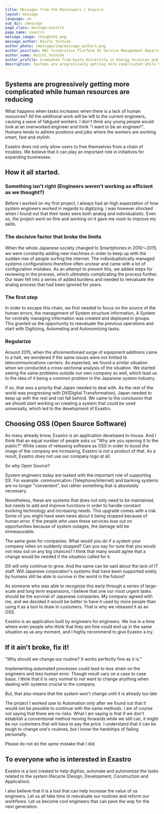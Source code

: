 ```yaml
---
title: Messages from the Developers | Exastro
layout: message
language: en
sub_dir: /message
page_class: message-exastro
page_name: exastro
message_image: thought01.png
message_author: Koichi Yoshida
author_photo: /message/img/message_author1.png
author_position: NEC Corporation Platform SI Service Management Department Senior Manager
author_name: Koichi Yoshida
author_profile: Graduated from Kyoto University in Energy Sciences and joined NEC in 2006.<br>Shortly after started engaging in designing operation and development processes and system architectures for large scale communication carriers.<br>While spending his days as a system engineer, he recognized the issue of "analog, manual and inefficient" operations when creating digital systems. Around 2015, he started working on "digitization, automation and optimizing" the "system development, construction and operation". Released IT Automation as the first software of the Exastro Suite in 2019 as an OSS (Open Source Software).
description: Systems are progressively getting more complicated while human resources are reducing
---
```

## Systems are progressively getting more complicated while human resources are reducing


What happens when tasks increases when there is a lack of human resources? All the additional work will be left to the current engineers, causing a wave of fatigued workers. I don't think any young people would look at an overworked engineer and think "I want to be an engineer!". Humans tends to admire positions and jobs where the workers are working smart, fast and stylish.


Exastro does not only allow users to free themselves from a chain of troubles. We believe that it can play an important role in initiatives for expanding businesses.

## How it all started.
### Something isn't right (Engineers weren't working as efficient as we thought?)

Before I worked on my first project, I always had an high expectation of how system engineers worked in regards to digitizing. I was however shocked when I found out that their tasks were both analog and individualistic. Even so, the project went on fine and working on it gave me room to improve my skills.

### The decisive factor that broke the limits

When the whole Japanese society changed to Smartphones in 2010～2015, we were constantly adding new machines in order to keep up with the sudden rise of people surfing the internet. The individualistically managed systems configurations therefore often unclear and came with a lot of configuration mistakes. As an attempt to prevent this, we added steps for reviewing in the process, which ultimately complicating the process further. Our team fell into a series of added burdens and needed to reevaluate the analog process that had been ignored for years.

### The first step

In order to escape this chain, we first needed to focus on the source of the human errors, the management of System structure information, A System for centrally managing information was created and deployed in groups. This granted us the opportunity to reevaluate the previous operations and start with Digitizing, Automating and Autonomizing tasks.

### Regularize

Around 2015, when the aforementioned surge of equipment additions came to a halt, we wondered if the same issues were not limited to telecommunications carriers. As expected, we found a similar situation when we conducted a cross-sectional analysis of the situation. We started seeing the same problems outside our own company as well, which lead us to the idea of it being a common problem in the Japanese system industry.

If so, that was a priority that Japan needed to deal with. As the rest of the world was progressing with DX(Digital Transformation), Japan needed to keep up with the rest and not fall behind. We came to the conclusion that we should start working on creating a system that could be used universally, which led to the development of Exastro.

## Choosing OSS (Open Source Software)

As many already know, Exastro is an application developed in-house. And I think that an equal number of people asks us "Why are you opening it to the public?" While cases of releasing software as OSS in order to boost the image of the company are increasing, Exastro is not a product of that. As a result, Exastro does not use our company logo at all.

So why Open Source?

System engineers today are tasked with the important role of supporting DX. For example: communication (Telephone/Internet) and banking systems are no longer "convenient", but rather something that is absolutely necessary.

Nonetheless, these are systems that does not only need to be maintained, but needs to add and improve functions in order to handle constant evolving technology and increasing needs. This upgrade comes with a risk. Some of you might have seen news about it being stopped because of human error. If the people who uses these services lose out on opportunities because of system outages, the damage will be immeasurable.

The same goes for companies. What would you do if a system your company relies on suddenly stopped? Can you say for sure that you would not miss out on any big chances? I think that many would agree that a change would be needed if the situation called for it.

DX will only continue to grow. And the same can be said about the lack of IT staff. Will Japanese corporation's systems that have been supported solely by humans still be able to survive in the world in the future?

As someone who was able to recognize this early through a series of large-scale and long term expansions, I believe that one our most urgent tasks should be the survival of Japanese companies. My company agreed with me, and we decided it would be better to have it used by more people than using it as a tool to draw in customers. That is why we released it as an OSS.

Exastro is an application built by engineers for engineers. We live in a time where even people who think that they are fine could end up in the same situation as us any moment, and I highly recommend to give Exastro a try.

## If it ain't broke, fix it!

"Why should we change our routine? It works perfectly fine as it is."

Implementing automated processes could lead to less strain on the engineers and less human error. Though result vary on a case to case basis. I think that it is very normal to not want to change anything when dealing with systems crucial to the company.

But, that also means that the system won't change until it is already too late

The project I worked saw to Automation only after we found out that it would not be possible to continue with the same methods. I am of course not saying that there are no risks. What I am saying is that if we don't establish a conventional method moving forwards while we still can, it might be our customers that will have to pay the price. I understand that it can be tough to change one's routines, but I know the hardships of failing personally.

Please do not do the same mistake that I did.

## To everyone who is interested in Exastro

Exastro is a tool created to help digitize, automate and autonomize the tasks related to the system lifecycle (Design, Development, Construction and Application).

I also believe that it is a tool that can help increase the value of us engineers. Let us all take time to reevaluate our routines and reform our workflows. Let us become cool engineers that can pave the way for the next generation.